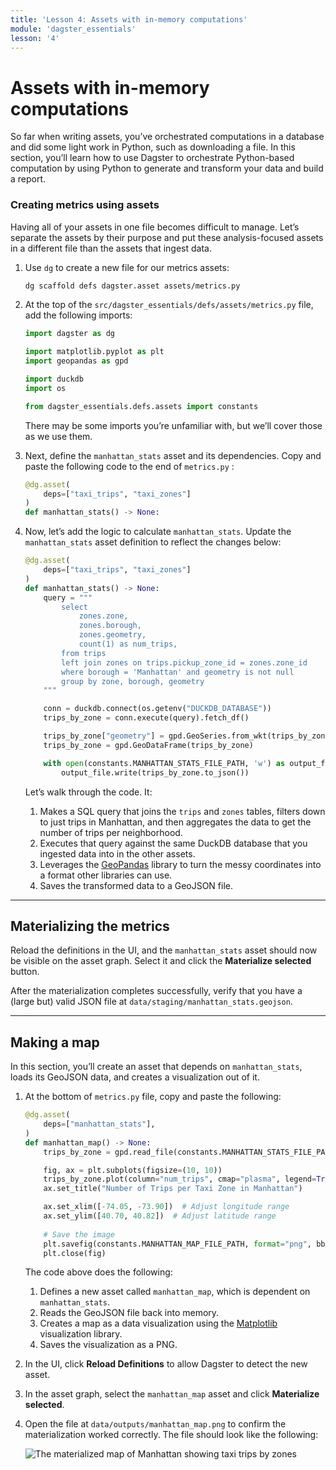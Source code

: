 ```yaml
---
title: 'Lesson 4: Assets with in-memory computations'
module: 'dagster_essentials'
lesson: '4'
---
```


# Assets with in-memory computations

So far when writing assets, you’ve orchestrated computations in a database and did some light work in Python, such as downloading a file. In this section, you’ll learn how to use Dagster to orchestrate Python-based computation by using Python to generate and transform your data and build a report.

### Creating metrics using assets

Having all of your assets in one file becomes difficult to manage. Let’s separate the assets by their purpose and put these analysis-focused assets in a different file than the assets that ingest data.

1. Use `dg` to create a new file for our metrics assets:

    ```bash
    dg scaffold defs dagster.asset assets/metrics.py
    ```

2. At the top of the `src/dagster_essentials/defs/assets/metrics.py` file, add the following imports:

   ```python
   import dagster as dg

   import matplotlib.pyplot as plt
   import geopandas as gpd

   import duckdb
   import os

   from dagster_essentials.defs.assets import constants
   ```

   There may be some imports you’re unfamiliar with, but we’ll cover those as we use them.

3. Next, define the `manhattan_stats` asset and its dependencies. Copy and paste the following code to the end of `metrics.py` :

   ```python
   @dg.asset(
       deps=["taxi_trips", "taxi_zones"]
   )
   def manhattan_stats() -> None:
   ```

4. Now, let’s add the logic to calculate `manhattan_stats`. Update the `manhattan_stats` asset definition to reflect the changes below:

   ```python
   @dg.asset(
       deps=["taxi_trips", "taxi_zones"]
   )
   def manhattan_stats() -> None:
       query = """
           select
               zones.zone,
               zones.borough,
               zones.geometry,
               count(1) as num_trips,
           from trips
           left join zones on trips.pickup_zone_id = zones.zone_id
           where borough = 'Manhattan' and geometry is not null
           group by zone, borough, geometry
       """

       conn = duckdb.connect(os.getenv("DUCKDB_DATABASE"))
       trips_by_zone = conn.execute(query).fetch_df()

       trips_by_zone["geometry"] = gpd.GeoSeries.from_wkt(trips_by_zone["geometry"])
       trips_by_zone = gpd.GeoDataFrame(trips_by_zone)

       with open(constants.MANHATTAN_STATS_FILE_PATH, 'w') as output_file:
           output_file.write(trips_by_zone.to_json())
   ```

   Let’s walk through the code. It:

   1. Makes a SQL query that joins the `trips` and `zones` tables, filters down to just trips in Manhattan, and then aggregates the data to get the number of trips per neighborhood.
   2. Executes that query against the same DuckDB database that you ingested data into in the other assets.
   3. Leverages the [GeoPandas](https://geopandas.org/en/stable/) library to turn the messy coordinates into a format other libraries can use.
   4. Saves the transformed data to a GeoJSON file.

---

## Materializing the metrics

Reload the definitions in the UI, and the `manhattan_stats` asset should now be visible on the asset graph. Select it and click the **Materialize selected** button.

After the materialization completes successfully, verify that you have a (large but) valid JSON file at `data/staging/manhattan_stats.geojson`.

---

## Making a map

In this section, you’ll create an asset that depends on `manhattan_stats`, loads its GeoJSON data, and creates a visualization out of it.

1. At the bottom of `metrics.py` file, copy and paste the following:

   ```python
   @dg.asset(
       deps=["manhattan_stats"],
   )
   def manhattan_map() -> None:
       trips_by_zone = gpd.read_file(constants.MANHATTAN_STATS_FILE_PATH)

       fig, ax = plt.subplots(figsize=(10, 10))
       trips_by_zone.plot(column="num_trips", cmap="plasma", legend=True, ax=ax, edgecolor="black")
       ax.set_title("Number of Trips per Taxi Zone in Manhattan")

       ax.set_xlim([-74.05, -73.90])  # Adjust longitude range
       ax.set_ylim([40.70, 40.82])  # Adjust latitude range
       
       # Save the image
       plt.savefig(constants.MANHATTAN_MAP_FILE_PATH, format="png", bbox_inches="tight")
       plt.close(fig)
   ```

   The code above does the following:

   1. Defines a new asset called `manhattan_map`, which is dependent on `manhattan_stats`.
   2. Reads the GeoJSON file back into memory.
   3. Creates a map as a data visualization using the [Matplotlib](https://matplotlib.org/) visualization library.
   4. Saves the visualization as a PNG.

2. In the UI, click **Reload Definitions** to allow Dagster to detect the new asset.

3. In the asset graph, select the `manhattan_map` asset and click **Materialize selected**.

4. Open the file at `data/outputs/manhattan_map.png` to confirm the materialization worked correctly. The file should look like the following:

   ![The materialized map of Manhattan showing taxi trips by zones](/images/dagster-essentials/lesson-4/materialized-map.png)
